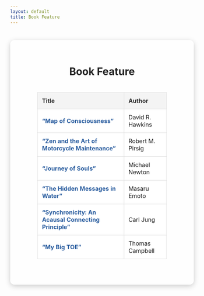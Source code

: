 ```yaml
---
layout: default
title: Book Feature
---
```


<style>
  .content {
    max-width: 900px;
    margin: 40px auto;
    background: rgba(255, 255, 255, 0.7); /* 70% translucent white */
    padding: 30px;
    border-radius: 12px;
    box-shadow: 0 4px 15px rgba(0, 0, 0, 0.2);
  }
  h1 {
    text-align: center;
    color: #222;
  }
  table {
    border-collapse: collapse;
    width: 80%;
    max-width: 700px;
    margin: 20px auto;
    font-size: 16px;
    background: rgba(255, 255, 255, 0.85); /* slightly more solid for readability */
  }
  th, td {
    padding: 12px;
    border: 1px solid #ddd;
    text-align: left;
  }
  thead tr {
    background-color: #f4f4f4;
    color: #333;
  }
  a {
    text-decoration: none;
    color: #2a5d9f;
    font-weight: bold;
  }
  a:hover {
    text-decoration: underline;
  }
</style>

<div class="content">
  <h1>Book Feature</h1>

  <div style="display: flex; justify-content: center; margin: 20px 0;">
    <table>
      <thead>
        <tr>
          <th>Title</th>
          <th>Author</th>
        </tr>
      </thead>
      <tbody>
        <tr>
          <td><a href="/books/feature1.html">“Map of Consciousness”</a></td>
          <td>David R. Hawkins</td>
        </tr>
        <tr>
          <td><a href="/books/feature2.html">“Zen and the Art of Motorcycle Maintenance”</a></td>
          <td>Robert M. Pirsig</td>
        </tr>
        <tr>
          <td><a href="/books/feature3.html">“Journey of Souls”</a></td>
          <td>Michael Newton</td>
        </tr>
        <tr>
          <td><a href="/books/feature4.html">“The Hidden Messages in Water”</a></td>
          <td>Masaru Emoto</td>
        </tr>
        <tr>
          <td><a href="/books/feature5.html">“Synchronicity: An Acausal Connecting Principle”</a></td>
          <td>Carl Jung</td>
        </tr>
        <tr>
          <td><a href="/books/feature6.html">“My Big TOE”</a></td>
          <td>Thomas Campbell</td>
        </tr>
      </tbody>
    </table>
  </div>
</div>
